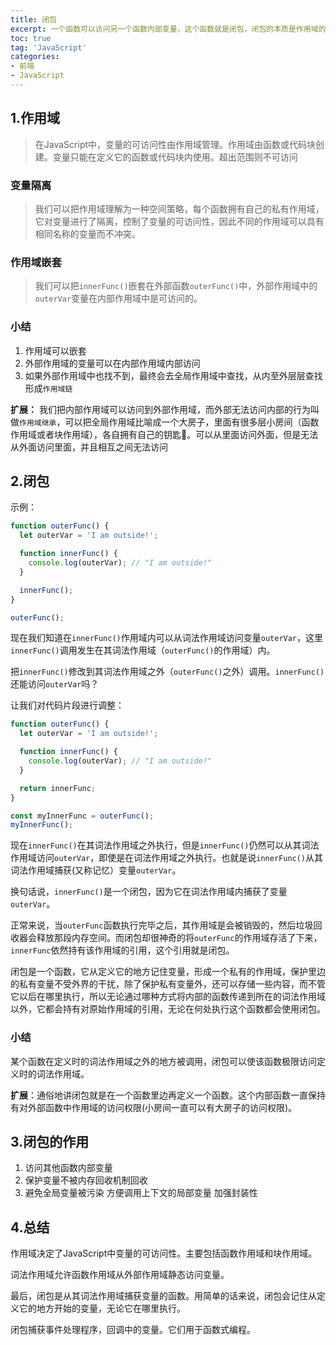 ```yaml
---
title: 闭包
excerpt: 一个函数可以访问另一个函数内部变量，这个函数就是闭包，闭包的本质是作用域的延申
toc: true
tag: 'JavaScript'
categories:
- 前端
- JavaScript
---
```


## 1.作用域

> 在JavaScript中，变量的可访问性由作用域管理。作用域由函数或代码块创建。变量只能在定义它的函数或代码块内使用。超出范围则不可访问

### 变量隔离

> 我们可以把作用域理解为一种空间策略，每个函数拥有自己的私有作用域，它对变量进行了隔离，控制了变量的可访问性，因此不同的作用域可以具有相同名称的变量而不冲突。

### 作用域嵌套

> 我们可以把`innerFunc()`嵌套在外部函数`outerFunc()`中，外部作用域中的`outerVar`变量在内部作用域中是可访问的。

### 小结

1. 作用域可以嵌套
2. 外部作用域的变量可以在内部作用域内部访问
3. 如果外部作用域中也找不到，最终会去全局作用域中查找，从内至外层层查找形成`作用域链`

**扩展：** 我们把内部作用域可以访问到外部作用域，而外部无法访问内部的行为叫做`作用域继承`，可以把全局作用域比喻成一个大房子，里面有很多层小房间（函数作用域或者块作用域），各自拥有自己的钥匙🔑。可以从里面访问外面，但是无法从外面访问里面，并且相互之间无法访问

## 2.闭包

示例：

```js
function outerFunc() {
  let outerVar = 'I am outside!';

  function innerFunc() {
    console.log(outerVar); // "I am outside!"
  }

  innerFunc();
}

outerFunc();
```

现在我们知道在`innerFunc()`作用域内可以从词法作用域访问变量`outerVar`，这里`innerFunc()`调用发生在其词法作用域（`outerFunc()`的作用域）内。

把`innerFunc()`修改到其词法作用域之外（`outerFunc()`之外）调用。`innerFunc()`还能访问`outerVar`吗？

让我们对代码片段进行调整：

```js
function outerFunc() {
  let outerVar = 'I am outside!';

  function innerFunc() {
    console.log(outerVar); // "I am outside!"
  }

  return innerFunc;
}

const myInnerFunc = outerFunc();
myInnerFunc();
```

现在`innerFunc()`在其词法作用域之外执行，但是`innerFunc()`仍然可以从其词法作用域访问`outerVar`，即使是在词法作用域之外执行。也就是说`innerFunc()`从其词法作用域捕获(又称记忆）变量`outerVar`。

换句话说，`innerFunc()`是一个闭包，因为它在词法作用域内捕获了变量`outerVar`。

正常来说，当`outerFunc`函数执行完毕之后，其作用域是会被销毁的，然后垃圾回收器会释放那段内存空间。而闭包却很神奇的将`outerFunc`的作用域存活了下来，`innerFunc`依然持有该作用域的引用，这个引用就是闭包。

闭包是一个函数，它从定义它的地方记住变量，形成一个私有的作用域，保护里边的私有变量不受外界的干扰，除了保护私有变量外，还可以存储一些内容，而不管它以后在哪里执行，所以无论通过哪种方式将内部的函数传递到所在的词法作用域以外，它都会持有对原始作用域的引用，无论在何处执行这个函数都会使用闭包。

### 小结

某个函数在定义时的词法作用域之外的地方被调用，闭包可以使该函数极限访问定义时的词法作用域。

**扩展**：通俗地讲闭包就是在一个函数里边再定义一个函数。这个内部函数一直保持有对外部函数中作用域的访问权限(小房间一直可以有大房子的访问权限)。

## 3.闭包的作用

1. 访问其他函数内部变量
2. 保护变量不被内存回收机制回收
3. 避免全局变量被污染 方便调用上下文的局部变量 加强封装性

## 4.总结

作用域决定了JavaScript中变量的可访问性。主要包括函数作用域和块作用域。

词法作用域允许函数作用域从外部作用域静态访问变量。

最后，闭包是从其词法作用域捕获变量的函数。用简单的话来说，闭包会记住从定义它的地方开始的变量，无论它在哪里执行。

闭包捕获事件处理程序，回调中的变量。它们用于函数式编程。